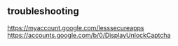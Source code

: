 ## troubleshooting 
https://myaccount.google.com/lesssecureapps
https://accounts.google.com/b/0/DisplayUnlockCaptcha


## 
